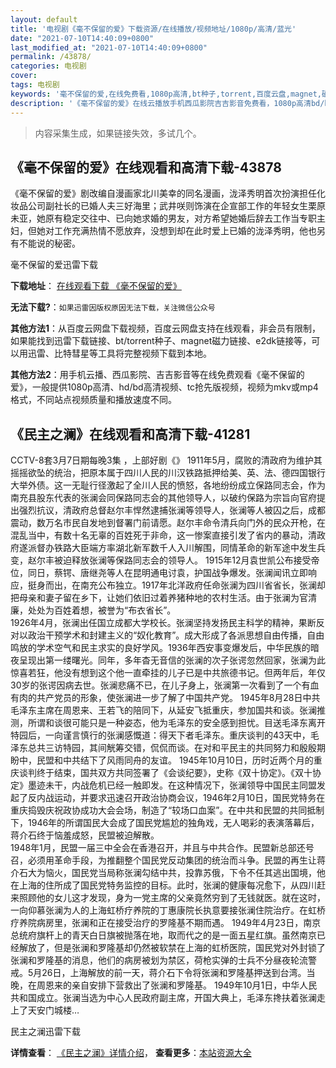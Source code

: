 ```yaml
---
layout: default
title: '电视剧《毫不保留的爱》下载资源/在线播放/视频地址/1080p/高清/蓝光'
date: "2021-07-10T14:40:09+0800"
last_modified_at: "2021-07-10T14:40:09+0800"
permalink: /43878/
categories: 电视剧
cover:
tags: 电视剧
keywords: '毫不保留的爱,在线免费看,1080p高清,bt种子,torrent,百度云盘,magnet,磁力链,迅雷下载资源'
description: '《毫不保留的爱》在线云播放手机西瓜影院吉吉影音免费看，1080p高清bd/hd未删减完整版和tc抢先枪版，mkv/mp4格式，附带bt/torrent种子、magnet/磁力链、百度云盘、网盘资源迅雷下载链接'
---
```


>内容采集生成，如果链接失效，多试几个。


## 《毫不保留的爱》在线观看和高清下载-43878

《毫不保留的爱》剧改编自漫画家北川美幸的同名漫画，泷泽秀明首次扮演担任化妆品公司副社长的已婚人夫三好海里；武井咲则饰演在企宣部工作的年轻女生栗原未亚，她原有稳定交往中、已向她求婚的男友，对方希望她婚后辞去工作当专职主妇，但她对工作充满热情不愿放弃，没想到却在此时爱上已婚的泷泽秀明，他也另有不能说的秘密。


毫不保留的爱迅雷下载

**下载地址**： [在线观看下载 《毫不保留的爱》](https://www.993dy.com//vod-detail-id-8056.html) 


**无法下载?**：`如果迅雷因版权原因无法下载，关注微信公众号 `

**其他方法1**：从百度云网盘下载视频，百度云网盘支持在线观看，非会员有限制，如果能找到迅雷下载链接、bt/torrent种子、magnet磁力链接、e2dk链接等，可以用迅雷、比特彗星等工具将完整视频下载到本地。

**其他方法2**：用手机云播、西瓜影院、吉吉影音等在线免费观看《毫不保留的爱》，一般提供1080p高清、hd/bd高清视频、tc抢先版视频，视频为mkv或mp4格式，不同站点视频质量和播放速度不同。


## 《民主之澜》在线观看和高清下载-41281

CCTV-8套3月7日期每晚3集&nbsp;，上部好剧《》 1911年5月，腐败的清政府为维护其摇摇欲坠的统治，把原本属于四川人民的川汉铁路抵押给美、英、法、德四国银行大举外债。这一无耻行径激起了全川人民的愤怒，各地纷纷成立保路同志会，作为南充县股东代表的张澜会同保路同志会的其他领导人，以破约保路为宗旨向官府提出强烈抗议，清政府总督赵尔丰悍然逮捕张澜等领导人，张澜等人被囚之后，成都震动，数万名市民自发地到督署门前请愿。赵尔丰命令清兵向门外的民众开枪，在混乱当中，有数十名无辜的百姓死于非命，这一惨案直接引发了省内的暴动，清政府遂派督办铁路大臣端方率湖北新军数千人入川解围，同情革命的新军途中发生兵变，赵尔丰被迫释放张澜等保路同志会的领导人。 1915年12月袁世凯公布接受帝位，同日，蔡锷、唐继尧等人在昆明通电讨袁，护国战争爆发。张澜闻讯立即响应，挺身而出，在南充公布独立。1917年北洋政府任命张澜为四川省省长，张澜却把母亲和妻子留在乡下，让她们依旧过着养猪种地的农村生活。由于张澜为官清廉，处处为百姓着想，被誉为&ldquo;布衣省长”。<br />1926年4月，张澜出任国立成都大学校长。张澜坚持发扬民主科学的精神，果断反对以政治干预学术和封建主义的“奴化教育”。成大形成了各派思想自由传播，自由鸣放的学术空气和民主求实的良好学风。1936年西安事变爆发后，中华民族的暗夜呈现出第一缕曙光。同年，多年杳无音信的张澜的次子张谔忽然回家，张澜为此惊喜若狂，他没有想到这个他一直牵挂的儿子已是中共旅德书记。但两年后，年仅30岁的张谔因病去世。张澜悲痛不已，在儿子身上，张澜第一次看到了一个有血有肉的共产党员的形象，使张澜进一步了解了中国共产党。 1945年8月28日中共毛泽东主席在周恩来、王若飞的陪同下，从延安飞抵重庆，参加国共和谈。张澜推测，所谓和谈很可能只是一种姿态，他为毛泽东的安全感到担忧。目送毛泽东离开特园后，一向谨言慎行的张澜感慨道：得天下者毛泽东。重庆谈判的43天中，毛泽东总共三访特园，其间觥筹交错，侃侃而谈。在对和平民主的共同努力和殷殷期盼中，民盟和中共结下了风雨同舟的友谊。 1945年10月10日，历时近两个月的重庆谈判终于结束，国共双方共同签署了《会谈纪要》，史称《双十协定》。《双十协定》墨迹未干，内战危机已经一触即发。在这种情况下，张澜领导中国民主同盟发起了反内战运动，并要求迅速召开政治协商会议，1946年2月10日，国民党特务在重庆捣毁庆祝政协成功大会会场，制造了“较场口血案&rdquo;。在中共和民盟的共同抵制下，1946年的所谓国民大会成了国民党尴尬的独角戏，无人喝彩的表演落幕后，蒋介石终于恼羞成怒，民盟被迫解散。<br />1948年1月，民盟一届三中全会在香港召开，并且与中共合作。民盟新总部还号召，必须用革命手段，为推翻整个国民党反动集团的统治而斗争。民盟的再生让蒋介石大为恼火，国民党当局称张澜勾结中共，投靠苏俄，下令不任其逃出国境，他在上海的住所成了国民党特务监控的目标。此时，张澜的健康每况愈下，从四川赶来照顾他的女儿这才发现，身为一党主席的父亲竟然穷到了无钱就医。就在这时，一向仰慕张澜为人的上海虹桥疗养院的丁惠康院长执意要接张澜住院治疗。在虹桥疗养院病房里，张澜和正在接受治疗的罗隆基不期而遇。 1949年4月23日，南京总统府旗杆上的青天白日旗被抛落在地，取而代之的是一面五星红旗。虽然南京已经解放了，但是张澜和罗隆基却仍然被软禁在上海的虹桥医院，国民党对外封锁了张澜和罗隆基的消息，他们的病房被划为禁区，荷枪实弹的士兵不分昼夜轮流警戒。5月26日，上海解放的前一天，蒋介石下令将张澜和罗隆基押送到台湾。当晚，在周恩来的亲自安排下营救出了张澜和罗隆基。 1949年10月1日，中华人民共和国成立。张澜当选为中心人民政府副主席，开国大典上，毛泽东搀扶着张澜走上了天安门城楼…


民主之澜迅雷下载

**详情查看**： [《民主之澜》详情介绍](/movie/41281/)， **查看更多**：[本站资源大全](/movie/t/all/)

